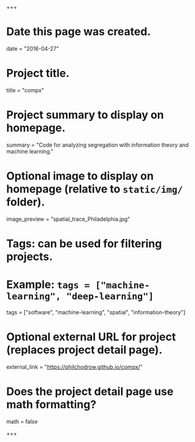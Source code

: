 +++
# Date this page was created.
date = "2016-04-27"

# Project title.
title = "compx"

# Project summary to display on homepage.
summary = "Code for analyzing segregation with information theory and machine learning."

# Optional image to display on homepage (relative to `static/img/` folder).
image_preview = "spatial_trace_Philadelphia.jpg"

# Tags: can be used for filtering projects.
# Example: `tags = ["machine-learning", "deep-learning"]`
tags = ["software", "machine-learning", "spatial", "information-theory"]

# Optional external URL for project (replaces project detail page).
external_link = "https://philchodrow.github.io/compx/"

# Does the project detail page use math formatting?
math = false

+++

